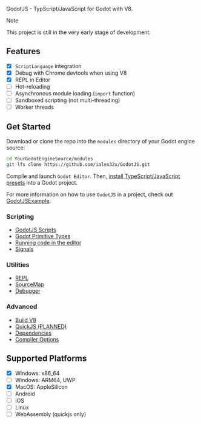
GodotJS - TypScript/JavaScript for Godot with V8.

> [!NOTE]
> This project is still in the very early stage of development.

## Features
* [x] `ScriptLanguage` integration
* [x] Debug with Chrome devtools when using V8
* [x] REPL in Editor
* [ ] Hot-reloading
* [ ] Asynchronous module loading (`import` function)
* [ ] Sandboxed scripting (not multi-threading)
* [ ] Worker threads

## Get Started

Download or clone the repo into the `modules` directory of your Godot engine source:
```sh
cd YourGodotEngineSource/modules
git lfs clone https://github.com/ialex32x/GodotJS.git
```

Compile and launch `Godot Editor`. Then, [install TypeScript/JavaScript presets](./docs/install_ts_presets.md) into a Godot project.

For more information on how to use `GodotJS` in a project, check out [GodotJSExample](https://github.com/ialex32x/GodotJSExample.git). 

### Scripting
* [GodotJS Scripts](./docs/godotjs_scripts.md)
* [Godot Primitive Types](./docs/godot_primitive_types.md)
* [Running code in the editor](./docs/running_code_in_editor.md)
* [Signals](./docs/signals.md)

### Utilities
* [REPL](./docs/repl.md)
* [SourceMap](./docs/source_map.md)
* [Debugger](./docs/debugger.md)

### Advanced
* [Build V8](./docs/build_v8.md)
* [QuickJS (PLANNED)](./docs/quickjs.md)
* [Dependencies](./docs/deps.md)
* [Compiler Options](./docs/compiler_options.md)

## Supported Platforms
- [x] Windows: x86_64
- [ ] Windows: ARM64, UWP
- [x] MacOS: AppleSilicon
- [ ] Android
- [ ] iOS
- [ ] Linux
- [ ] WebAssembly (quickjs only)
